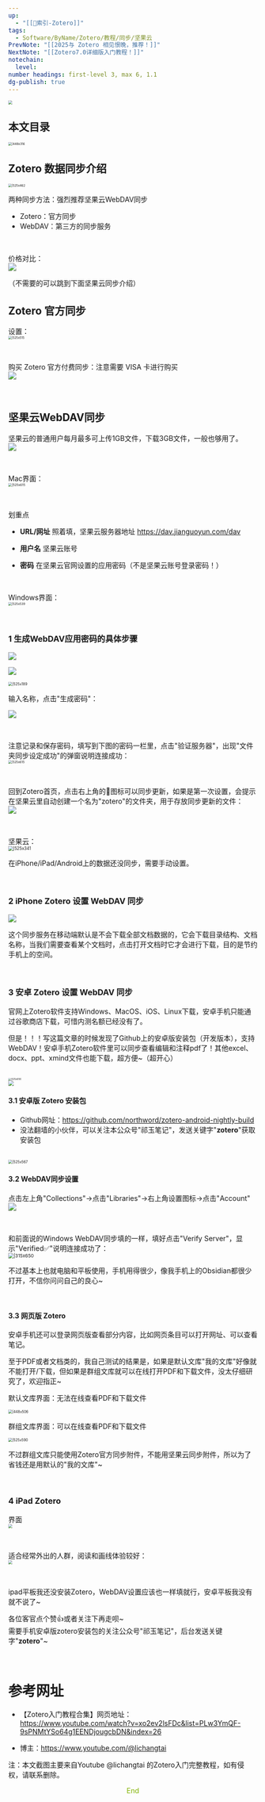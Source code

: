```yaml
---
up:
  - "[[🔖索引-Zotero]]"
tags:
  - Software/ByName/Zotero/教程/同步/坚果云
PrevNote: "[[2025与 Zotero 相见恨晚，推荐！]]"
NextNote: "[[Zotero7.0详细版入门教程！]]"
notechain:
  level: 
number headings: first-level 3, max 6, 1.1
dg-publish: true
---
```


<img src="https://imgs-1302581161.cos.ap-guangzhou.myqcloud.com/ob/20250605025658913.webp" style="zoom: 50%;" />

## 本文目录

<img src="https://imgs-1302581161.cos.ap-guangzhou.myqcloud.com/ob/20250605025658914.webp" alt="|448x316" style="zoom: 43%;" />


## Zotero 数据同步介绍

<img src="https://imgs-1302581161.cos.ap-guangzhou.myqcloud.com/ob/20250605025658915.webp" alt="|525x462" style="zoom: 43%;" />

<br/>

两种同步方法：强烈推荐坚果云WebDAV同步

- Zotero：官方同步
- WebDAV：第三方的同步服务

<br/>

价格对比：  
![](https://imgs-1302581161.cos.ap-guangzhou.myqcloud.com/ob/20250605025658916.webp)

（不需要的可以跳到下面坚果云同步介绍）

## Zotero 官方同步

设置：  
<img src="https://imgs-1302581161.cos.ap-guangzhou.myqcloud.com/ob/20250605025658917.webp" alt="|525x515" style="zoom: 43%;" />

<br/>

购买 Zotero 官方付费同步：注意需要 VISA 卡进行购买  
![](https://imgs-1302581161.cos.ap-guangzhou.myqcloud.com/ob/20250605025658918.webp)

<br/>



## 坚果云WebDAV同步

坚果云的普通用户每月最多可上传1GB文件，下载3GB文件，一般也够用了。  
![](https://imgs-1302581161.cos.ap-guangzhou.myqcloud.com/ob/20250605025658919.webp)

<br/>



Mac界面：  
<img src="https://imgs-1302581161.cos.ap-guangzhou.myqcloud.com/ob/20250605025658920.webp" alt="|525x615" style="zoom:45%;" />

<br/>



划重点

- **URL/网址**
    照着填，坚果云服务器地址 https://dav.jianguoyun.com/dav
    
- **用户名**
    坚果云账号
    
- **密码**
    在坚果云官网设置的应用密码（不是坚果云账号登录密码！）

<br/>



Windows界面：  
<img src="https://imgs-1302581161.cos.ap-guangzhou.myqcloud.com/ob/20250605025658921.webp" alt="|525x539" style="zoom: 43%;" />

<br/>



### 1 生成WebDAV应用密码的具体步骤

![](https://imgs-1302581161.cos.ap-guangzhou.myqcloud.com/ob/20250605025658922.webp)

![](https://imgs-1302581161.cos.ap-guangzhou.myqcloud.com/ob/20250605025658923.webp)

<img src="https://imgs-1302581161.cos.ap-guangzhou.myqcloud.com/ob/20250605025658924.webp" alt="|525x189" style="zoom: 50%;" />

输入名称，点击"生成密码"：

![](https://imgs-1302581161.cos.ap-guangzhou.myqcloud.com/ob/20250605025658925.webp)

<br/>



注意记录和保存密码，填写到下图的密码一栏里，点击"验证服务器"，出现"文件夹同步设定成功"的弹窗说明连接成功：  
<img src="https://imgs-1302581161.cos.ap-guangzhou.myqcloud.com/ob/20250605025658920.webp" alt="|525x615" style="zoom: 43%;" />

<br/>



回到Zotero首页，点击右上角的🔄图标可以同步更新，如果是第一次设置，会提示在坚果云里自动创建一个名为"zotero"的文件夹，用于存放同步更新的文件：  
![](https://imgs-1302581161.cos.ap-guangzhou.myqcloud.com/ob/20250605025658927.webp)

<br/>



坚果云：  
<img src="https://imgs-1302581161.cos.ap-guangzhou.myqcloud.com/ob/20250605025658928.webp" alt="|525x341" style="zoom:60%;" />

在iPhone/iPad/Android上的数据还没同步，需要手动设置。

<br/>



### 2 iPhone Zotero 设置 WebDAV 同步

![](https://imgs-1302581161.cos.ap-guangzhou.myqcloud.com/ob/20250605025658929.webp)

这个同步服务在移动端默认是不会下载全部文档数据的，它会下载目录结构、文档名称，当我们需要查看某个文档时，点击打开文档时它才会进行下载，目的是节约手机上的空间。

<br/>



### 3 安卓 Zotero 设置 WebDAV 同步

官网上Zotero软件支持Windows、MacOS、iOS、Linux下载，安卓手机只能通过谷歌商店下载，可惜内测名额已经没有了。

但是！！！写这篇文章的时候发现了Github上的安卓版安装包（开发版本），支持WebDAV！安卓手机Zotero软件里可以同步查看编辑和注释pdf了！其他excel、docx、ppt、xmind文件也能下载，超方便~（超开心）  

<br/>



<img src="https://imgs-1302581161.cos.ap-guangzhou.myqcloud.com/ob/20250605025658930.webp" alt="|525x656" style="zoom: 33%;" />

<br/>



<img src="https://imgs-1302581161.cos.ap-guangzhou.myqcloud.com/ob/20250605025658931.webp" style="zoom: 67%;" />

<br/>



#### 3.1 安卓版 Zotero 安装包

- Github网址：https://github.com/northword/zotero-android-nightly-build
- 没法翻墙的小伙伴，可以关注本公众号"祁玉笔记"，发送关键字"**zotero**"获取安装包

<br/>



<img src="https://imgs-1302581161.cos.ap-guangzhou.myqcloud.com/ob/20250605025658932.webp" alt="|525x567" style="zoom:50%;" />

<br/>



#### 3.2 WebDAV同步设置

点击左上角"Collections"->点击"Libraries"->右上角设置图标->点击"Account"  
![](https://imgs-1302581161.cos.ap-guangzhou.myqcloud.com/ob/20250605025658933.webp)

<br/>



和前面说的Windows WebDAV同步填的一样，填好点击"Verify Server"，显示"Verified✅"说明连接成功了：  
<img src="https://imgs-1302581161.cos.ap-guangzhou.myqcloud.com/ob/20250605025658934.webp" alt="|315x650" style="zoom: 67%;" />

不过基本上也就电脑和平板使用，手机用得很少，像我手机上的Obsidian都很少打开，不信你问问自己的良心~

<br/>



#### 3.3 网页版 Zotero

安卓手机还可以登录网页版查看部分内容，比如网页条目可以打开网址、可以查看笔记。

至于PDF或者文档类的，我自己测试的结果是，如果是默认文库"我的文库"好像就不能打开/下载，但如果是群组文库就可以在线打开PDF和下载文件，没太仔细研究了，欢迎指正~

默认文库界面：无法在线查看PDF和下载文件  

<img src="https://imgs-1302581161.cos.ap-guangzhou.myqcloud.com/ob/20250605025658935.webp" alt="|448x506" style="zoom: 50%;" />

<br/>



群组文库界面：可以在线查看PDF和下载文件

<img src="https://imgs-1302581161.cos.ap-guangzhou.myqcloud.com/ob/20250605025658936.webp" alt="|525x590" style="zoom:50%;" />

不过群组文库只能使用Zotero官方同步附件，不能用坚果云同步附件，所以为了省钱还是用默认的"我的文库"~

<br/>



### 4 iPad Zotero

界面  
<img src="https://imgs-1302581161.cos.ap-guangzhou.myqcloud.com/ob/20250605025658937.webp" style="zoom: 50%;" />

<br/>



适合经常外出的人群，阅读和画线体验较好：  
<img src="https://imgs-1302581161.cos.ap-guangzhou.myqcloud.com/ob/20250605025658938.webp" style="zoom:50%;" />

<br/>



ipad平板我还没安装Zotero，WebDAV设置应该也一样填就行，安卓平板我没有就不说了~

各位客官点个赞👍或者关注下再走呗~   
需要手机安卓版zotero安装包的关注公众号"祁玉笔记"，后台发送关键字"**zotero**"~

<br/>



# 参考网址

- 【Zotero入门教程合集】网页地址：  
    https://www.youtube.com/watch?v=xo2ev2lsFDc&list=PLw3YmQF-9sPNMtYSo64g1EENDjougcbDN&index=26
    
- 博主：https://www.youtube.com/@lichangtai
  

注：本文截图主要来自Youtube @lichangtai 的Zotero入门完整教程，如有侵权，请联系删除。

<center><font color=#81B300>End</font></center>
